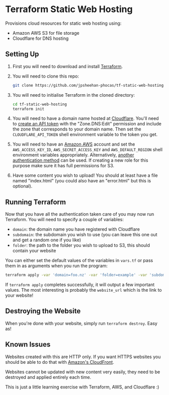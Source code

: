 # Terraform Static Web Hosting

Provisions cloud resources for static web hosting using:
- Amazon AWS S3 for file storage
- Cloudflare for DNS hosting

## Setting Up

1. First you will need to download and install [Terraform](https://www.terraform.io/downloads.html).

2. You will need to clone this repo:

    ```bash
    git clone https://github.com/jpsheehan-phocas/tf-static-web-hosting.git
    ```

3. You will need to initialise Terraform in the cloned directory:

    ```bash
    cd tf-static-web-hosting
    terraform init
    ```

4. You will need to have a domain name hosted at [Cloudflare](https://cloudflare.com). You'll need to [create an API token](https://dash.cloudflare.com/profile/api-tokens) with the "Zone.DNS:Edit" permission and include the zone that corresponds to your domain name. Then set the `CLOUDFLARE_API_TOKEN` shell environment variable to the token you get.

5. You will need to have an [Amazon AWS](https://aws.amazon.com/) account and set the `AWS_ACCESS_KEY_ID`, `AWS_SECRET_ACCESS_KEY` and `AWS_DEFAULT_REGION` shell environment variables appropriately. Alternatively, [another authentication method](https://registry.terraform.io/providers/hashicorp/aws/latest/docs#authentication) can be used. If creating a new role for this purpose make sure it has full permissions for S3.

6. Have some content you wish to upload! You should at least have a file named "index.html" (you could also have an "error.html" but this is optional).

## Running Terraform

Now that you have all the authentication taken care of you may now run Terraform.
You will need to specify a couple of variables:
- `domain`: the domain name you have registered with Cloudflare
- `subdomain`: the subdomain you wish to use (you can leave this one out and get a random one if you like)
- `folder`: the path to the folder you wish to upload to S3, this should contain your website

You can either set the default values of the variables in `vars.tf` or pass them in as arguments when you run the program:
```bash
terraform apply -var 'domain=foo.nz' -var 'folder=example' -var 'subdomain=tf-static-web-hosting'
```

If `terraform apply` completes successfully, it will output a few important values.
The most interesting is probably the `website_url` which is the link to your website!

## Destroying the Website

When you're done with your website, simply run `terraform destroy`.
Easy as!

## Known Issues

Websites created with this are HTTP only. If you want HTTPS websites you should be able to do that with [Amazon's CloudFront](https://docs.aws.amazon.com/AmazonS3/latest/dev/WebsiteHosting.html).

Websites cannot be updated with new content very easily, they need to be destroyed and applied entirely each time.

This is just a little learning exercise with Terraform, AWS, and Cloudflare :)